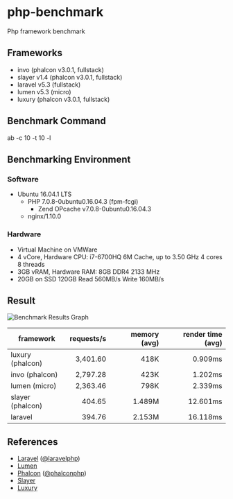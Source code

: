 # php-benchmark
Php framework benchmark

## Frameworks
* invo (phalcon v3.0.1, fullstack)
* slayer v1.4 (phalcon v3.0.1, fullstack)
* laravel v5.3 (fullstack)
* lumen v5.3 (micro)
* luxury (phalcon v3.0.1, fullstack)

## Benchmark Command 
ab -c 10 -t 10 -l

## Benchmarking Environment
### Software
* Ubuntu 16.04.1 LTS
  * PHP 7.0.8-0ubuntu0.16.04.3 (fpm-fcgi)
    * Zend OPcache v7.0.8-0ubuntu0.16.04.3
  * nginx/1.10.0
### Hardware
* Virtual Machine on VMWare
* 4 vCore, Hardware CPU: i7-6700HQ 6M Cache, up to 3.50 GHz 4 cores 8 threads
* 3GB vRAM, Hardware RAM: 8GB DDR4 2133 MHz
* 20GB on SSD 120GB Read 560MB/s Write 160MB/s

## Result
![Benchmark Results Graph](https://s15.postimg.org/gnsytrhi3/bench_res.png:large)

|framework          |requests/s|memory (avg)|render time (avg)|
|-------------------|---------:|-----------:|----------------:|
|luxury (phalcon)   |  3,401.60|        418K|          0.909ms|
|invo (phalcon)     |  2,797.28|        423K|          1.202ms|
|lumen (micro)      |  2,363.46|        798K|          2.339ms|
|slayer (phalcon)   |    404.65|      1.489M|         12.601ms|
|laravel            |    394.76|      2.153M|         16.118ms|

## References
* [Laravel](http://laravel.com/) ([@laravelphp](https://twitter.com/laravelphp))
* [Lumen](http://lumen.laravel.com/)
* [Phalcon](http://phalconphp.com/) ([@phalconphp](https://twitter.com/phalconphp))
* [Slayer](https://phalconslayer.com/)
* [Luxury](https://github.com/Ark4ne/phalcon-luxury)